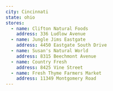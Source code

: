 ```yaml
---
city: Cincinnati
state: ohio
stores:
  - name: Clifton Natural Foods
    address: 336 Ludlow Avenue
  - name: Jungle Jims Eastgate
    address: 4450 Eastgate South Drive
  - name: Susan's Natural World
    address: 8315 Beechmont Avenue
  - name: Country Fresh
    address: 8425 Vine Street
  - name: Fresh Thyme Farmers Market
    address: 11349 Montgomery Road
---
```

